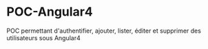 # POC-Angular4
POC permettant d'authentifier, ajouter, lister, éditer et supprimer des utilisateurs sous Angular4
